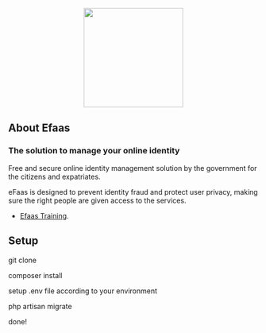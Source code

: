 <p align="center"><img src="http://efaastr.egov.mv/training/govmv%20efaas%20logo2.png" width="200"></p>

## About Efaas

### The solution to manage your online identity

Free and secure online identity management solution by the government for the citizens and expatriates.

eFaas is designed to prevent identity fraud and protect user privacy, making sure the right people are given access to the services.

-   [Efaas Training](http://efaastr.egov.mv/training).

## Setup

git clone

composer install

setup .env file according to your environment

php artisan migrate

done!
